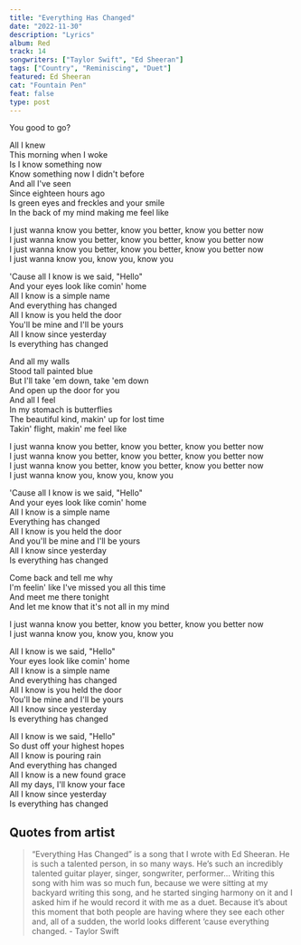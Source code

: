 ```yaml
---
title: "Everything Has Changed"
date: "2022-11-30"
description: "Lyrics"
album: Red
track: 14
songwriters: ["Taylor Swift", "Ed Sheeran"]
tags: ["Country", "Reminiscing", "Duet"]
featured: Ed Sheeran
cat: "Fountain Pen"
feat: false
type: post
---
```


<p className="intro">
You good to go? <br />
</p>
<p className="verse-one">
All I knew <br />
This morning when I woke <br />
Is I know something now <br />
Know something now I didn't before <br />
And all I've seen <br />
Since eighteen hours ago <br />
Is green eyes and freckles and your smile <br />
In the back of my mind making me feel like <br />
</p>
<p className="pre-chorus">
I just wanna know you better, know you better, know you better now  <br />
I just wanna know you better, know you better, know you better now <br />
I just wanna know you better, know you better, know you better now <br />
I just wanna know you, know you, know you <br />
</p>
<p className="chorus">
'Cause all I know is we said, "Hello" <br />
And your eyes look like comin' home <br />
All I know is a simple name <br />
And everything has changed <br />
All I know is you held the door <br />
You'll be mine and I'll be yours <br />
All I know since yesterday <br />
Is everything has changed <br />
</p>
<p className="verse-two">
And all my walls <br />
Stood tall painted blue <br />
But I'll take 'em down, take 'em down <br />
And open up the door for you <br />
And all I feel <br />
In my stomach is butterflies <br />
The beautiful kind, makin' up for lost time <br />
Takin' flight, makin' me feel like <br />
</p>
<p className="pre-chorus">
I just wanna know you better, know you better, know you better now <br />
I just wanna know you better, know you better, know you better now <br />
I just wanna know you better, know you better, know you better now <br />
I just wanna know you, know you, know you <br />
</p>
<p className="chorus">
'Cause all I know is we said, "Hello" <br />
And your eyes look like comin' home <br />
All I know is a simple name <br />
Everything has changed <br />
All I know is you held the door <br />
And you'll be mine and I'll be yours <br />
All I know since yesterday <br />
Is everything has changed <br />
</p>
<p className="bridge">
Come back and tell me why <br />
I'm feelin' like I've missed you all this time <br />
And meet me there tonight <br />
And let me know that it's not all in my mind <br />
</p>
<p className="pre-chorus">
I just wanna know you better, know you better, know you better now <br />
I just wanna know you, know you, know you <br />
</p>
<p className="chorus">
All I know is we said, "Hello" <br />
Your eyes look like comin' home <br />
All I know is a simple name <br />
And everything has changed <br />
All I know is you held the door <br />
You'll be mine and I'll be yours <br />
All I know since yesterday <br />
Is everything has changed <br />
</p>
<p className="outro">
All I know is we said, "Hello" <br />
So dust off your highest hopes <br />
All I know is pouring rain <br />
And everything has changed <br />
All I know is a new found grace <br />
All my days, I'll know your face <br />
All I know since yesterday <br />
Is everything has changed <br />
</p>

## Quotes from artist

<blockquote cite="https://www.youtube.com/watch?v=Xj1WllQRkxo">
“Everything Has Changed” is a song that I wrote with Ed Sheeran. He is such a talented person, in so many ways. He’s such an incredibly talented guitar player, singer, songwriter, performer… Writing this song with him was so much fun, because we were sitting at my backyard writing this song, and he started singing harmony on it and I asked him if he would record it with me as a duet. Because it’s about this moment that both people are having where they see each other and, all of a sudden, the world looks different ‘cause everything changed. - Taylor Swift
</blockquote>
